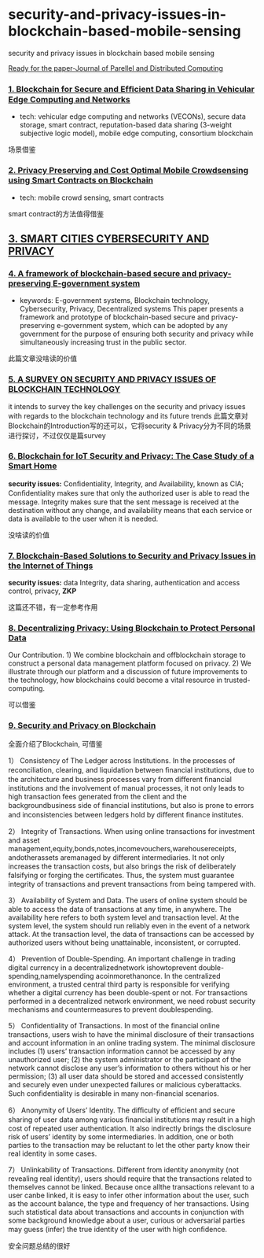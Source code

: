 # security-and-privacy-issues-in-blockchain-based-mobile-sensing
security and privacy issues in blockchain based mobile sensing

[Ready for the paper-Journal of Parellel and Distributed Computing](https://www.journals.elsevier.com/journal-of-parallel-and-distributed-computing/call-for-papers/blockchain-enabled-secure-communications)

### [1. Blockchain for Secure and Efﬁcient Data Sharing in Vehicular Edge Computing and Networks](https://github.com/Billy1900/security-and-privacy-issues-in-blockchain-based-mobile-sensing/blob/master/Blockchain%20for%20Secure%20and%20Efficient%20Data%20Sharing%20in.pdf) 
- tech:  vehicular edge computing and networks (VECONs), secure data storage, smart contract, reputation-based data sharing (3-weight subjective logic model), mobile edge computing, consortium blockchain

场景借鉴

### [2. Privacy Preserving and Cost Optimal Mobile Crowdsensing using Smart Contracts on Blockchain](https://github.com/Billy1900/security-and-privacy-issues-in-blockchain-based-mobile-sensing/blob/master/Privacy%20Preserving%20and%20Cost%20Optimal%20Mobile.pdf)
- tech: mobile crowd sensing, smart contracts

smart contract的方法值得借鉴

## [3. SMART CITIES CYBERSECURITY AND PRIVACY](https://www.sciencedirect.com/science/article/pii/B9780128150320099911)

### [4. A framework of blockchain-based secure and privacy-preserving E-government system](https://github.com/Billy1900/security-and-privacy-issues-in-blockchain-based-mobile-sensing/blob/master/A%20framework%20of%20blockchain-based%20secure%20and%20privacy-preserving%20E-government%20system.pdf)
- keywords:  E-government systems, Blockchain technology, Cybersecurity, Privacy, Decentralized systems
This paper presents a framework and prototype of blockchain-based secure and privacy-preserving e-government system, which can be adopted by any government for the purpose of ensuring both security and privacy while simultaneously increasing trust in the public sector. 

此篇文章没啥读的价值


### [5. A SURVEY ON SECURITY AND PRIVACY ISSUES OF BLOCKCHAIN TECHNOLOGY](https://github.com/Billy1900/security-and-privacy-issues-in-blockchain-based-mobile-sensing/blob/master/A%20survey%20on%20security%20and%20privacy%20issues%20of%20blockchain%20technology.pdf)
it intends to survey the key challenges on the security and privacy issues with regards to the blockchain technology and its future trends
此篇文章对Blockchain的Introduction写的还可以，它将security & Privacy分为不同的场景进行探讨，不过仅仅是篇survey


### [6. Blockchain for IoT Security and Privacy: The Case Study of a Smart Home](https://github.com/Billy1900/security-and-privacy-issues-in-blockchain-based-mobile-sensing/blob/master/Blockchain%20for%20IoT%20Security%20and%20Privacy%20The%20Case%20Study%20of%20a%20Smart%20Home.pdf)
**security issues:**  Conﬁdentiality, Integrity, and Availability, known as CIA;  Conﬁdentiality makes sure that only the authorized user is able to read the message. Integrity makes sure that the sent message is received at the destination without any change, and availability means that each service or data is available to the user when it is needed. 

没啥读的价值

### [7. Blockchain-Based Solutions to Security and Privacy Issues in the Internet of Things](https://github.com/Billy1900/security-and-privacy-issues-in-blockchain-based-mobile-sensing/blob/master/Blockchain-Based%20Solutions%20to%20Security%20and%20privacy%20issues%20in%20the%20internet%20of%20things.pdf)
**security issues:** data Integrity, data sharing, authentication and access control, privacy, **ZKP** 

这篇还不错，有一定参考作用

### [8. Decentralizing Privacy: Using Blockchain to Protect Personal Data](https://github.com/Billy1900/security-and-privacy-issues-in-blockchain-based-mobile-sensing/blob/master/Decentralizing%20Privacy%20Using%20Blockchain%20to%20Protect%20personal%20data.pdf)
Our Contribution. 1) We combine blockchain and offblockchain storage to construct a personal data management platform focused on privacy. 2) We illustrate through our platform and a discussion of future improvements to the technology, how blockchains could become a vital resource in trusted-computing.

可以借鉴

### [9. Security and Privacy on Blockchain](https://github.com/Billy1900/security-and-privacy-issues-in-blockchain-based-mobile-sensing/blob/master/Security%20and%20Privacy%20on%20Blockchain.pdf)
全面介绍了Blockchain, 可借鉴

1） Consistency of The Ledger across Institutions. In the processes of reconciliation, clearing, and liquidation between ﬁnancial institutions, due to the architecture and business processes vary from diﬀerent ﬁnancial institutions and the involvement of manual processes, it not only leads to high transaction fees generated from the client and the backgroundbusiness side of ﬁnancial institutions, but also is prone to errors and inconsistencies between ledgers hold by diﬀerent ﬁnance institutes.

2） Integrity of Transactions. When using online transactions for investment and asset management,equity,bonds,notes,incomevouchers,warehousereceipts, andotherassets aremanaged by diﬀerent intermediaries. It not only increases the transaction costs, but also brings the risk of deliberately falsifying or forging the certiﬁcates. Thus, the system must guarantee integrity of transactions and prevent transactions from being tampered with.

3） Availability of System and Data. The users of online system should be able to access the data of transactions at any time, in anywhere. The availability here refers to both system level and transaction level. At the system level, the system should run reliably even in the event of a network attack. At the transaction level, the data of transactions can be accessed by authorized users without being unattainable, inconsistent, or corrupted.

4） Prevention of Double-Spending. An important challenge in trading digital currency in a decentralizednetwork ishowtoprevent double-spending,namelyspending acoinmorethanonce. In the centralized environment, a trusted central third party is responsible for verifying whether a digital currency has been double-spent or not. For transactions performed in a decentralized network environment, we need robust security mechanisms and countermeasures to prevent doublespending.

5） Confidentiality of Transactions. In most of the ﬁnancial online transactions, users wish to have the minimal disclosure of their transactions and account information in an online trading system. The minimal disclosure includes (1) users’ transaction information cannot be accessed by any unauthorized user; (2) the system administrator or the participant of the network cannot disclose any user’s information to others without his or her permission; (3) all user data should be stored and accessed consistently and securely even under unexpected failures or malicious cyberattacks. Such conﬁdentiality is desirable in many non-ﬁnancial scenarios.

6） Anonymity of Users’ Identity. The diﬃculty of eﬃcient and secure sharing of user data among various ﬁnancial institutions may result in a high cost of repeated user authentication. It also indirectly brings the disclosure risk of users’ identity by some intermediaries. In addition, one or both parties to the transaction may be reluctant to let the other party know their real identity in some cases.

7） Unlinkability of Transactions. Diﬀerent from identity anonymity (not revealing real identity), users should require that the transactions related to themselves cannot be linked. Because once allthe transactions relevant to a user canbe linked, it is easy to infer other information about the user, such as the account balance, the type and frequency of her transactions. Using such statistical data about transactions and accounts in conjunction with some background knowledge about a user, curious or adversarial parties may guess (infer) the true identity of the user with high conﬁdence.

安全问题总结的很好
